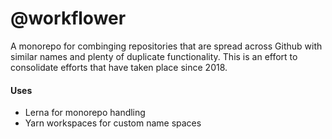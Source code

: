 # @workflower

A monorepo for combinging repositories that are spread across Github with similar names and
plenty of duplicate functionality. This is an effort to  consolidate efforts that have taken
place since 2018.

#### Uses

- Lerna for monorepo handling
- Yarn workspaces for custom name spaces
